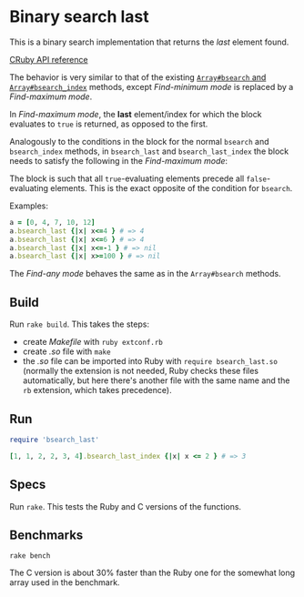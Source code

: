 # Binary search last

This is a binary search implementation that returns the _last_ element found.

[CRuby API reference](https://silverhammermba.github.io/emberb/c/)

The behavior is very similar to that of the existing
[`Array#bsearch` and `Array#bsearch_index`][binary searching] methods,
except _Find-minimum mode_ is replaced by a _Find-maximum mode_.

In _Find-maximum mode_, the **last** element/index for which the block
evaluates to `true` is returned, as opposed to the first.

Analogously to the conditions in the block for the normal `bsearch` and
`bsearch_index` methods, in `bsearch_last` and `bsearch_last_index` the block
needs to satisfy the following in the _Find-maximum mode_:

The block is such that all `true`-evaluating elements precede all
`false`-evaluating elements. This is the exact opposite of the condition for
`bsearch`.

Examples:

```ruby
a = [0, 4, 7, 10, 12]
a.bsearch_last {|x| x<=4 } # => 4
a.bsearch_last {|x| x<=6 } # => 4
a.bsearch_last {|x| x<=-1 } # => nil
a.bsearch_last {|x| x>=100 } # => nil
```

The _Find-any mode_ behaves the same as in the `Array#bsearch` methods.

## Build

Run `rake build`. This takes the steps:
- create _Makefile_ with `ruby extconf.rb`
- create _.so_ file with `make`
- the _.so_ file can be imported into Ruby with `require bsearch_last.so` (normally the extension is not needed, Ruby checks these files automatically, but here there's another file with the same name and the `rb` extension, which takes precedence).

## Run

```ruby
require 'bsearch_last'

[1, 1, 2, 2, 3, 4].bsearch_last_index {|x| x <= 2 } # => 3
```

## Specs

Run `rake`. This tests the Ruby and C versions of the functions.

## Benchmarks

`rake bench`

The C version is about 30% faster than the Ruby one for the somewhat long array
used in the benchmark.

[binary searching]: https://ruby-doc.org/core-3.1.1/doc/bsearch_rdoc.html
